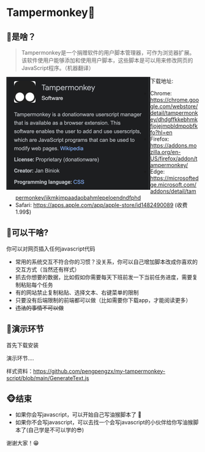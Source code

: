 # Tampermonkey🐒

## 🙈是啥？

> Tampermonkey是一个捐赠软件的用户脚本管理器，可作为浏览器扩展。该软件使用户能够添加和使用用户脚本，这些脚本是可以用来修改网页的JavaScript程序。（机器翻译）

<img src="https://raw.githubusercontent.com/pengpengzx/fileRepo/main/uPic/image-20220303131647846.png" alt="image-20220303131647846" style="zoom:50%;float:left" />

下载地址:

- Chrome: https://chrome.google.com/webstore/detail/tampermonkey/dhdgffkkebhmkfjojejmpbldmpobfkfo?hl=en
- Firefox: https://addons.mozilla.org/en-US/firefox/addon/tampermonkey/
- Edge: https://microsoftedge.microsoft.com/addons/detail/tampermonkey/iikmkjmpaadaobahmlepeloendndfphd
- Safari: https://apps.apple.com/app/apple-store/id1482490089 (收费1.99$)



## 🙉可以干啥?

你可以对网页插入任何javascript代码

- 常用的系统交互不符合你的习惯？没关系，你可以自己增加脚本改成你喜欢的交互方式（当然还有样式）
- 抓去你想要的数据，比如假如你需要每天下班前发一下当前任务进度，需要复制粘贴每个任务
- 有的网站禁止复制粘贴、选择文本、右键菜单的限制
- 只要没有后端限制的前端都可以做（比如需要你下载app，才能阅读更多）
- ~~违法的事情不可以做~~



## 🙊演示环节

首先下载安装

演示环节....

样式资料：https://github.com/pengpengzx/my-tampermonkey-script/blob/main/GenerateText.js

## 🐵结束

- 如果你会写javascript，可以开始自己写油猴脚本了 🥰
- 如果你不会写javascript，可以去找一个会写javascript的小伙伴给你写油猴脚本了(自己学是不可以学的😎) 



谢谢大家！😁



